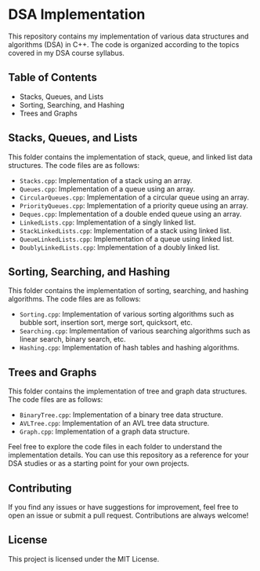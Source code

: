 # DSA Implementation

This repository contains my implementation of various data structures and algorithms (DSA) in C++. The code is organized according to the topics covered in my DSA course syllabus.

## Table of Contents

- Stacks, Queues, and Lists
- Sorting, Searching, and Hashing
- Trees and Graphs

## Stacks, Queues, and Lists

This folder contains the implementation of stack, queue, and linked list data structures. The code files are as follows:

- `Stacks.cpp`: Implementation of a stack using an array.
- `Queues.cpp`: Implementation of a queue using an array.
- `CircularQueues.cpp`: Implementation of a circular queue using an array.
- `PriorityQueues.cpp`: Implementation of a priority queue using an array.
- `Deques.cpp`: Implementation of a double ended queue using an array.
- `LinkedLists.cpp`: Implementation of a singly linked list.
- `StackLinkedLists.cpp`: Implementation of a stack using linked list.
- `QueueLinkedLists.cpp`: Implementation of a queue using linked list.
- `DoublyLinkedLists.cpp`: Implementation of a doubly linked list.

## Sorting, Searching, and Hashing

This folder contains the implementation of sorting, searching, and hashing algorithms. The code files are as follows:

- `Sorting.cpp`: Implementation of various sorting algorithms such as bubble sort, insertion sort, merge sort, quicksort, etc.
- `Searching.cpp`: Implementation of various searching algorithms such as linear search, binary search, etc.
- `Hashing.cpp`: Implementation of hash tables and hashing algorithms.

## Trees and Graphs

This folder contains the implementation of tree and graph data structures. The code files are as follows:

- `BinaryTree.cpp`: Implementation of a binary tree data structure.
- `AVLTree.cpp`: Implementation of an AVL tree data structure.
- `Graph.cpp`: Implementation of a graph data structure.

Feel free to explore the code files in each folder to understand the implementation details. You can use this repository as a reference for your DSA studies or as a starting point for your own projects.

## Contributing

If you find any issues or have suggestions for improvement, feel free to open an issue or submit a pull request. Contributions are always welcome!

## License

This project is licensed under the MIT License.
